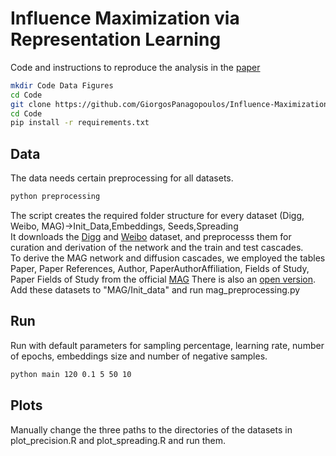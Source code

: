 # Influence Maximization via Representation Learning

Code and instructions to reproduce the analysis in the [paper](https://arxiv.org/abs/1904.08804)

``` bash
mkdir Code Data Figures
cd Code
git clone https://github.com/GiorgosPanagopoulos/Influence-Maximization-via-Representation-Learning
cd Code
pip install -r requirements.txt
```

## Data
The data needs certain preprocessing for all datasets. 

``` bash
python preprocessing
```
The script creates the required folder structure for every dataset (Digg, Weibo, MAG)->Init_Data,Embeddings, Seeds,Spreading<br />
It downloads the [Digg](https://www.isi.edu/~lerman/downloads/digg2009.html) and 
[Weibo](https://aminer.org/influencelocality) dataset, and preprocesss them for curation and derivation of the network and the train and test cascades.<br />
To derive the MAG network and diffusion cascades, we employed the tables Paper, Paper References, Author, PaperAuthorAffiliation, Fields of Study, Paper Fields of Study from the official [MAG](https://www.microsoft.com/en-us/research/project/microsoft-academic-graph/) 
There is also an [open version](https://aminer.org/open-academic-graph). 
Add these datasets to "MAG/Init_data" and run mag_preprocessing.py<br />


## Run
Run with default parameters for sampling percentage, learning rate, number of epochs, embeddings size and number of negative samples.

``` bash
python main 120 0.1 5 50 10
```

## Plots
Manually change the three paths to the directories of the datasets in plot_precision.R and plot_spreading.R and run them.